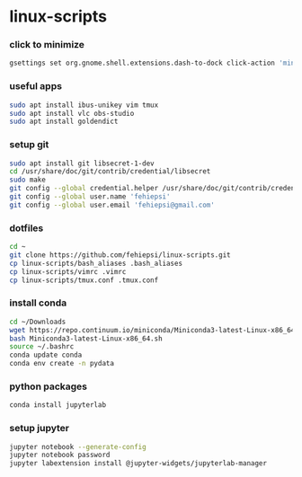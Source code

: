 # linux-scripts

### click to minimize
```sh
gsettings set org.gnome.shell.extensions.dash-to-dock click-action 'minimize'
```

### useful apps
```sh
sudo apt install ibus-unikey vim tmux
sudo apt install vlc obs-studio
sudo apt install goldendict
```

### setup git
```sh
sudo apt install git libsecret-1-dev
cd /usr/share/doc/git/contrib/credential/libsecret
sudo make
git config --global credential.helper /usr/share/doc/git/contrib/credential/libsecret/git-credential-libsecret
git config --global user.name 'fehiepsi'
git config --global user.email 'fehiepsi@gmail.com'
```

### dotfiles
```sh
cd ~
git clone https://github.com/fehiepsi/linux-scripts.git
cp linux-scripts/bash_aliases .bash_aliases
cp linux-scripts/vimrc .vimrc
cp linux-scripts/tmux.conf .tmux.conf
```

### install conda
```sh
cd ~/Downloads
wget https://repo.continuum.io/miniconda/Miniconda3-latest-Linux-x86_64.sh
bash Miniconda3-latest-Linux-x86_64.sh
source ~/.bashrc
conda update conda
conda env create -n pydata
```

### python packages
```sh
conda install jupyterlab
```

### setup jupyter
```sh
jupyter notebook --generate-config
jupyter notebook password
jupyter labextension install @jupyter-widgets/jupyterlab-manager
```
